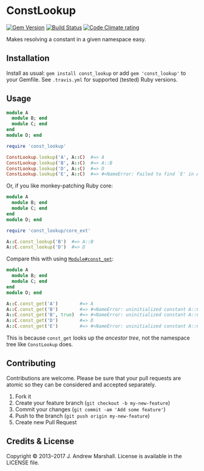 # ConstLookup

[![Gem Version](https://img.shields.io/gem/v/const_lookup.svg?style=flat)](https://rubygems.org/gems/const_lookup)
[![Build Status](https://secure.travis-ci.org/amarshall/const_lookup.svg?branch=master)](https://travis-ci.org/amarshall/const_lookup)
[![Code Climate rating](https://codeclimate.com/github/amarshall/const_lookup.svg)](https://codeclimate.com/github/amarshall/const_lookup)

Makes resolving a constant in a given namespace easy.

## Installation

Install as usual: `gem install const_lookup` or add `gem 'const_lookup'` to your Gemfile. See `.travis.yml` for supported (tested) Ruby versions.

## Usage

```ruby
module A
  module B; end
  module C; end
end
module D; end

require 'const_lookup'

ConstLookup.lookup('A', A::C)  #=> A
ConstLookup.lookup('B', A::C)  #=> A::B
ConstLookup.lookup('D', A::C)  #=> D
ConstLookup.lookup('E', A::C)  #=> #<NameError: Failed to find `E' in A::C>
```

Or, if you like monkey-patching Ruby core:

```ruby
module A
  module B; end
  module C; end
end
module D; end

require 'const_lookup/core_ext'

A::C.const_lookup('B')  #=> A::B
A::C.const_lookup('D')  #=> D
```

Compare this with using [`Module#const_get`](http://ruby-doc.org/core/Module.html#method-i-const_get):

```ruby
module A
  module B; end
  module C; end
end
module D; end

A::C.const_get('A')        #=> A
A::C.const_get('B')        #=> #<NameError: uninitialized constant A::C::B>
A::C.const_get('B', true)  #=> #<NameError: uninitialized constant A::C::B>
A::C.const_get('D')        #=> D
A::C.const_get('E')        #=> #<NameError: uninitialized constant A::C::E>
```

This is because `const_get` looks up the *ancestor tree*, not the namespace tree like `ConstLookup` does.

## Contributing

Contributions are welcome. Please be sure that your pull requests are atomic so they can be considered and accepted separately.

1. Fork it
2. Create your feature branch (`git checkout -b my-new-feature`)
3. Commit your changes (`git commit -am 'Add some feature'`)
4. Push to the branch (`git push origin my-new-feature`)
5. Create new Pull Request

## Credits & License

Copyright © 2013–2017 J. Andrew Marshall. License is available in the LICENSE file.
